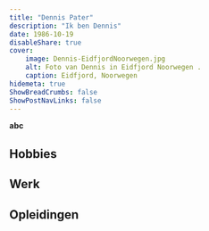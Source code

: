 ```yaml
---
title: "Dennis Pater"
description: "Ik ben Dennis"
date: 1986-10-19
disableShare: true
cover:
    image: Dennis-EidfjordNoorwegen.jpg
    alt: Foto van Dennis in Eidfjord Noorwegen .
    caption: Eidfjord, Noorwegen
hidemeta: true
ShowBreadCrumbs: false
ShowPostNavLinks: false
---
```

**abc**
## Hobbies
## Werk
## Opleidingen 

